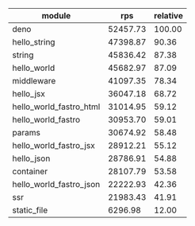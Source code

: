 
| module                  | rps      | relative |
| ----------------------- | -------- | -------- |
| deno                    | 52457.73 | 100.00   |
| hello_string            | 47398.87 | 90.36    |
| string                  | 45836.42 | 87.38    |
| hello_world             | 45682.97 | 87.09    |
| middleware              | 41097.35 | 78.34    |
| hello_jsx               | 36047.18 | 68.72    |
| hello_world_fastro_html | 31014.95 | 59.12    |
| hello_world_fastro      | 30953.70 | 59.01    |
| params                  | 30674.92 | 58.48    |
| hello_world_fastro_jsx  | 28912.21 | 55.12    |
| hello_json              | 28786.91 | 54.88    |
| container               | 28107.79 | 53.58    |
| hello_world_fastro_json | 22222.93 | 42.36    |
| ssr                     | 21983.43 | 41.91    |
| static_file             | 6296.98  | 12.00    |